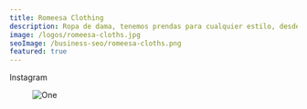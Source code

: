 ```yaml
---
title: Romeesa Clothing
description: Ropa de dama, tenemos prendas para cualquier estilo, desde el look más formal hasta la pijama más cómoda.
image: /logos/romeesa-cloths.jpg
seoImage: /business-seo/romeesa-cloths.png
featured: true
---
```


<div class="has-text-centered">
  <b-button type="is-primary" tag="a" href="https://www.instagram.com/romeesa_cloths/">Instagram</b-button>
  <figure class="image">
    <img src="/business/romeesa-cloths/banner.jpg" alt="One"></img>
  </figure>
</div>


<div class="columns is-multiline">
  <div class="column is-4">
    <figure class="image">
      <img src="/business/romeesa-cloths/1.jpg" alt="One"></img>
    </figure>
  </div>
  <div class="column is-4">
    <figure class="image">
      <img src="/business/romeesa-cloths/2.jpg" alt="Two"></img>
    </figure>
  </div>
  <div class="column is-4">
    <figure class="image">
      <img src="/business/romeesa-cloths/3.jpg" alt="Three"></img>
    </figure>
  </div>
  <div class="column is-4">
    <figure class="image">
      <img src="/business/romeesa-cloths/4.jpg" alt="Four"></img>
    </figure>
  </div>
  <div class="column is-4">
    <figure class="image">
      <img src="/business/romeesa-cloths/5.jpg" alt="Five"></img>
    </figure>
  </div>
  <div class="column is-4">
    <figure class="image">
      <img src="/business/romeesa-cloths/6.jpg" alt="Six"></img>
    </figure>
  </div>
</div>
